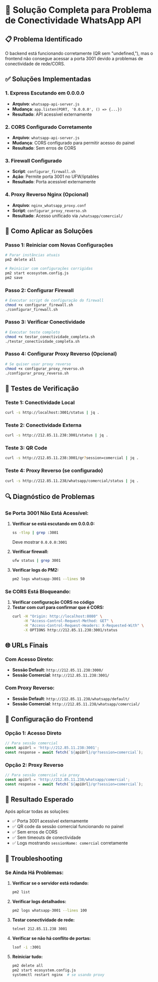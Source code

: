 # 🔧 Solução Completa para Problema de Conectividade WhatsApp API

## 📋 Problema Identificado
O backend está funcionando corretamente (QR sem "undefined,"), mas o frontend não consegue acessar a porta 3001 devido a problemas de conectividade de rede/CORS.

## ✅ Soluções Implementadas

### 1. **Express Escutando em 0.0.0.0**
- **Arquivo**: `whatsapp-api-server.js`
- **Mudança**: `app.listen(PORT, '0.0.0.0', () => {...})`
- **Resultado**: API acessível externamente

### 2. **CORS Configurado Corretamente**
- **Arquivo**: `whatsapp-api-server.js`
- **Mudança**: CORS configurado para permitir acesso do painel
- **Resultado**: Sem erros de CORS

### 3. **Firewall Configurado**
- **Script**: `configurar_firewall.sh`
- **Ação**: Permite porta 3001 no UFW/iptables
- **Resultado**: Porta acessível externamente

### 4. **Proxy Reverso Nginx (Opcional)**
- **Arquivo**: `nginx_whatsapp_proxy.conf`
- **Script**: `configurar_proxy_reverso.sh`
- **Resultado**: Acesso unificado via `/whatsapp/comercial/`

## 🚀 Como Aplicar as Soluções

### Passo 1: Reiniciar com Novas Configurações
```bash
# Parar instâncias atuais
pm2 delete all

# Reiniciar com configurações corrigidas
pm2 start ecosystem.config.js
pm2 save
```

### Passo 2: Configurar Firewall
```bash
# Executar script de configuração do firewall
chmod +x configurar_firewall.sh
./configurar_firewall.sh
```

### Passo 3: Verificar Conectividade
```bash
# Executar teste completo
chmod +x testar_conectividade_completa.sh
./testar_conectividade_completa.sh
```

### Passo 4: Configurar Proxy Reverso (Opcional)
```bash
# Se quiser usar proxy reverso
chmod +x configurar_proxy_reverso.sh
./configurar_proxy_reverso.sh
```

## 🧪 Testes de Verificação

### Teste 1: Conectividade Local
```bash
curl -s http://localhost:3001/status | jq .
```

### Teste 2: Conectividade Externa
```bash
curl -s http://212.85.11.238:3001/status | jq .
```

### Teste 3: QR Code
```bash
curl -s http://212.85.11.238:3001/qr?session=comercial | jq .
```

### Teste 4: Proxy Reverso (se configurado)
```bash
curl -s http://212.85.11.238/whatsapp/comercial/status | jq .
```

## 🔍 Diagnóstico de Problemas

### Se Porta 3001 Não Está Acessível:
1. **Verificar se está escutando em 0.0.0.0:**
   ```bash
   ss -tlnp | grep :3001
   ```
   Deve mostrar `0.0.0.0:3001`

2. **Verificar firewall:**
   ```bash
   ufw status | grep 3001
   ```

3. **Verificar logs do PM2:**
   ```bash
   pm2 logs whatsapp-3001 --lines 50
   ```

### Se CORS Está Bloqueando:
1. **Verificar configuração CORS no código**
2. **Testar com curl para confirmar que é CORS:**
   ```bash
   curl -H "Origin: http://localhost:8080" \
        -H "Access-Control-Request-Method: GET" \
        -H "Access-Control-Request-Headers: X-Requested-With" \
        -X OPTIONS http://212.85.11.238:3001/status
   ```

## 🌐 URLs Finais

### Com Acesso Direto:
- **Sessão Default**: `http://212.85.11.238:3000/`
- **Sessão Comercial**: `http://212.85.11.238:3001/`

### Com Proxy Reverso:
- **Sessão Default**: `http://212.85.11.238/whatsapp/default/`
- **Sessão Comercial**: `http://212.85.11.238/whatsapp/comercial/`

## 📱 Configuração do Frontend

### Opção 1: Acesso Direto
```javascript
// Para sessão comercial
const apiUrl = 'http://212.85.11.238:3001';
const response = await fetch(`${apiUrl}/qr?session=comercial`);
```

### Opção 2: Proxy Reverso
```javascript
// Para sessão comercial via proxy
const apiUrl = 'http://212.85.11.238/whatsapp/comercial';
const response = await fetch(`${apiUrl}/qr?session=comercial`);
```

## 🎯 Resultado Esperado

Após aplicar todas as soluções:
- ✅ Porta 3001 acessível externamente
- ✅ QR code da sessão comercial funcionando no painel
- ✅ Sem erros de CORS
- ✅ Sem timeouts de conectividade
- ✅ Logs mostrando `sessionName: comercial` corretamente

## 🚨 Troubleshooting

### Se Ainda Há Problemas:

1. **Verificar se o servidor está rodando:**
   ```bash
   pm2 list
   ```

2. **Verificar logs detalhados:**
   ```bash
   pm2 logs whatsapp-3001 --lines 100
   ```

3. **Testar conectividade de rede:**
   ```bash
   telnet 212.85.11.238 3001
   ```

4. **Verificar se não há conflito de portas:**
   ```bash
   lsof -i :3001
   ```

5. **Reiniciar tudo:**
   ```bash
   pm2 delete all
   pm2 start ecosystem.config.js
   systemctl restart nginx  # se usando proxy
   ``` 